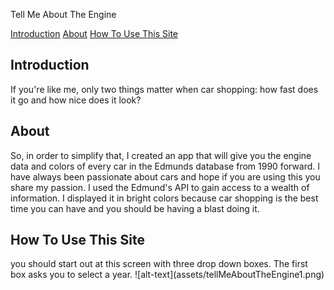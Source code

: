 Tell Me About The Engine

<a href="#intro">Introduction</a>
<a href="#about">About</a>
<a href="#instructions">How To Use This Site</a>

<h2 id="intro">Introduction</h2> 
If you're like me, only two things matter when car shopping: how fast does it go and how nice does it look?  
<h2 id="about">About</h2>
So, in order to simplify that, I created an app that will give you the engine data and colors of every car in the Edmunds database from 1990 forward.  I have always been passionate about cars and hope if you are using this you share my passion.
I used the Edmund's API to gain access to a wealth of information.  I displayed it in bright colors because car shopping is the best time you can have and you should be having a blast doing it.  
<h2 id="instructions">How To Use This Site</h2>
you should start out at this screen with three drop down boxes.  The first box asks you to select a year.
![alt-text](assets/tellMeAboutTheEngine1.png)

